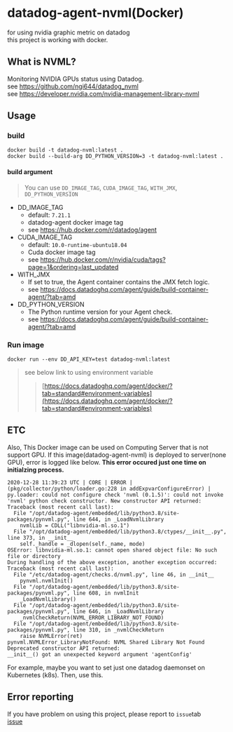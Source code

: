 # datadog-agent-nvml(Docker)
for using nvidia graphic metric on datadog   
this project is working with docker.
## What is NVML?
Monitoring NVIDIA GPUs status using Datadog.   
see https://github.com/ngi644/datadog_nvml  
see https://developer.nvidia.com/nvidia-management-library-nvml
## Usage
### build
```
docker build -t datadog-nvml:latest .
docker build --build-arg DD_PYTHON_VERSION=3 -t datadog-nvml:latest .
```
#### build argument
> You can use `DD_IMAGE_TAG`, `CUDA_IMAGE_TAG`, `WITH_JMX`, `DD_PYTHON_VERSION`

* DD_IMAGE_TAG
  - default: `7.21.1`
  - datadog-agent docker image tag
  - see https://hub.docker.com/r/datadog/agent
* CUDA_IMAGE_TAG
  - default: `10.0-runtime-ubuntu18.04`
  - Cuda docker image tag
  - see https://hub.docker.com/r/nvidia/cuda/tags?page=1&ordering=last_updated
* WITH_JMX 
  - If set to true, the Agent container contains the JMX fetch logic.
  - see https://docs.datadoghq.com/agent/guide/build-container-agent/?tab=amd
* DD_PYTHON_VERSION
  - The Python runtime version for your Agent check.
  - see https://docs.datadoghq.com/agent/guide/build-container-agent/?tab=amd

### Run image
```
docker run --env DD_API_KEY=test datadog-nvml:latest
```
>see below link to using environment variable
> >[https://docs.datadoghq.com/agent/docker/?tab=standard#environment-variables](https://docs.datadoghq.com/agent/docker/?tab=standard#environment-variables)


## ETC
Also, This Docker image can be used on Computing Server that is not support GPU.
If this image(datadog-agent-nvml) is deployed to server(none GPU), error is logged like below.
**This error occured just one time on initialzing process.**
```
2020-12-28 11:39:23 UTC | CORE | ERROR | (pkg/collector/python/loader.go:228 in addExpvarConfigureError) | py.loader: could not configure check 'nvml (0.1.5)': could not invoke 'nvml' python check constructor. New constructor API returned:
Traceback (most recent call last):
  File "/opt/datadog-agent/embedded/lib/python3.8/site-packages/pynvml.py", line 644, in _LoadNvmlLibrary
    nvmlLib = CDLL("libnvidia-ml.so.1")
  File "/opt/datadog-agent/embedded/lib/python3.8/ctypes/__init__.py", line 373, in __init__
    self._handle = _dlopen(self._name, mode)
OSError: libnvidia-ml.so.1: cannot open shared object file: No such file or directory
During handling of the above exception, another exception occurred:
Traceback (most recent call last):
  File "/etc/datadog-agent/checks.d/nvml.py", line 46, in __init__
    pynvml.nvmlInit()
  File "/opt/datadog-agent/embedded/lib/python3.8/site-packages/pynvml.py", line 608, in nvmlInit
    _LoadNvmlLibrary()
  File "/opt/datadog-agent/embedded/lib/python3.8/site-packages/pynvml.py", line 646, in _LoadNvmlLibrary
    _nvmlCheckReturn(NVML_ERROR_LIBRARY_NOT_FOUND)
  File "/opt/datadog-agent/embedded/lib/python3.8/site-packages/pynvml.py", line 310, in _nvmlCheckReturn
    raise NVMLError(ret)
pynvml.NVMLError_LibraryNotFound: NVML Shared Library Not Found
Deprecated constructor API returned:
__init__() got an unexpected keyword argument 'agentConfig'
```
For example, maybe you want to set just one datadog daemonset on Kubernetes (k8s).
Then, use this.

## Error reporting
If you have problem on using this project, please report to `issue`tab  
[issue](https://github.com/KanghoonYi/datadog-agent-nvml/issues)
